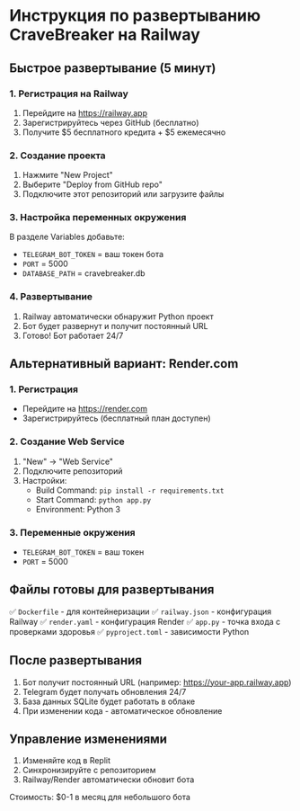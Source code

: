# Инструкция по развертыванию CraveBreaker на Railway

## Быстрое развертывание (5 минут)

### 1. Регистрация на Railway
1. Перейдите на https://railway.app
2. Зарегистрируйтесь через GitHub (бесплатно)
3. Получите $5 бесплатного кредита + $5 ежемесячно

### 2. Создание проекта
1. Нажмите "New Project"
2. Выберите "Deploy from GitHub repo"
3. Подключите этот репозиторий или загрузите файлы

### 3. Настройка переменных окружения
В разделе Variables добавьте:
- `TELEGRAM_BOT_TOKEN` = ваш токен бота
- `PORT` = 5000
- `DATABASE_PATH` = cravebreaker.db

### 4. Развертывание
1. Railway автоматически обнаружит Python проект
2. Бот будет развернут и получит постоянный URL
3. Готово! Бот работает 24/7

## Альтернативный вариант: Render.com

### 1. Регистрация
- Перейдите на https://render.com
- Зарегистрируйтесь (бесплатный план доступен)

### 2. Создание Web Service
1. "New" → "Web Service"
2. Подключите репозиторий
3. Настройки:
   - Build Command: `pip install -r requirements.txt`
   - Start Command: `python app.py`
   - Environment: Python 3

### 3. Переменные окружения
- `TELEGRAM_BOT_TOKEN` = ваш токен
- `PORT` = 5000

## Файлы готовы для развертывания

✅ `Dockerfile` - для контейнеризации
✅ `railway.json` - конфигурация Railway
✅ `render.yaml` - конфигурация Render
✅ `app.py` - точка входа с проверками здоровья
✅ `pyproject.toml` - зависимости Python

## После развертывания

1. Бот получит постоянный URL (например: https://your-app.railway.app)
2. Telegram будет получать обновления 24/7
3. База данных SQLite будет работать в облаке
4. При изменении кода - автоматическое обновление

## Управление изменениями

1. Изменяйте код в Replit
2. Синхронизируйте с репозиторием
3. Railway/Render автоматически обновит бота

Стоимость: $0-1 в месяц для небольшого бота